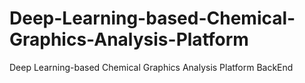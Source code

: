 # Deep-Learning-based-Chemical-Graphics-Analysis-Platform
Deep Learning-based Chemical Graphics Analysis Platform BackEnd
